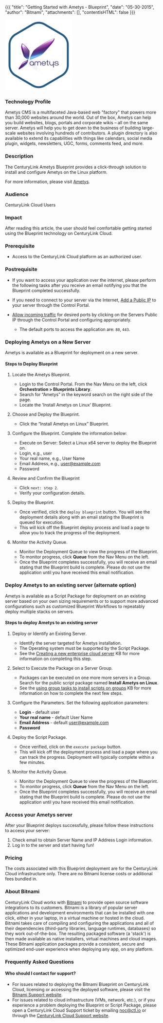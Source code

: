 {{{
  "title": "Getting Started with Ametys - Blueprint",
  "date": "05-30-2015",
  "author": "Bitnami",
  "attachments": [],
  "contentIsHTML": false
}}}

![Ametys Logo](../../images/ametys-stack-logo.png)

### Technology Profile
Ametys CMS is a multifaceted Java-based web "factory" that powers more than 30,000 websites around the world. Out of the box, Ametys can help you build websites, blogs, portals and corporate wikis – all on the same server. Ametys will help you to get down to the business of building large-scale websites involving hundreds of contributors. A plugin directory is also available to extend its capabilities with things like calendars, social media plugin, widgets, newsletters, UGC, forms, comments feed, and more.

### Description
The CenturyLink Ametys Blueprint provides a click-through solution to install and configure Ametys on the Linux platform.

For more information, please visit [Ametys](http://www.ametys.org).

### Audience
CenturyLink Cloud Users

### Impact
After reading this article, the user should feel comfortable getting started using the Blueprint technology on CenturyLink Cloud.

### Prerequisite
* Access to the CenturyLink Cloud platform as an authorized user.

### Postrequisite
* If you want to access your application over the internet, please perform the following tasks after you receive an email notifying you that the Blueprint completed successfully.

* If you need to connect to your server via the Internet, [Add a Public IP](../../Network/how-to-add-public-ip-to-virtual-machine.md) to your server through the Control Portal.

* [Allow incoming traffic](../../Network/how-to-add-public-ip-to-virtual-machine.md) for desired ports by clicking on the Servers Public IP through the Control Portal and configuring appropriately.
   * The default ports to access the application are: `80`, `443`.

### Deploying Ametys on a New Server
Ametys is available as a Blueprint for deployment on a new server.

#### Steps to Deploy Blueprint
1. Locate the Ametys Blueprint.
   * Login to the Control Portal. From the Nav Menu on the left, click **Orchestration > Blueprints Library**.
   * Search for “Ametys” in the keyword search on the right side of the page.
   * Locate the 'Install Ametys on Linux' Blueprint.

2. Choose and Deploy the Blueprint.
   * Click the “Install Ametys on Linux” Blueprint.

3. Configure the Blueprint.
   Complete the information below:
   * Execute on Server: Select a Linux x64 server to deploy the Blueprint on.
   * Login, e.g., user
   * Your real name, e.g., User Name
   * Email Address, e.g., user@example.com
   * Password

4. Review and Confirm the Blueprint
   * Click `next: step 2`.
   * Verify your configuration details.

5. Deploy the Blueprint.
   * Once verified, click the `deploy blueprint` button. You will see the deployment details along with an email stating the Blueprint is queued for execution.
   * This will kick off the Blueprint deploy process and load a page to allow you to track the progress of the deployment.

6. Monitor the Activity Queue.
   * Monitor the Deployment Queue to view the progress of the Blueprint.
   * To monitor progress, click **Queue** from the Nav Menu on the left.
   * Once the Blueprint completes successfully, you will receive an email stating that the Blueprint build is complete. Please do not use the application until you have received this email notification.

### Deploy Ametys to an existing server (alternate option)
Ametys is available as a Script Package for deployment on an existing server based on your own sizing requirements or to support more advanced configurations such as customized Blueprint Workflows to repeatably deploy multiple stacks on servers.

#### Steps to deploy Ametys to an existing server
1. Deploy or Identify an Existing Server.
   * Identify the server targeted for Ametys installation.
   * The Operating system must be supported by the Script Package.
   * See the [Creating a new enterprise cloud server](../../Servers/creating-a-new-enterprise-cloud-server.md) KB for more information on completing this step.

2. Select to Execute the Package on a Server Group.
   * Packages can be executed on one more more servers in a Group. Search for the public script package named **Install Ametys on Linux**.
   * See the [using group tasks to install scripts on groups](../../Servers/using-group-tasks-to-install-software-and-run-scripts-on-groups.md) KB for more information on how to complete the next few steps.

3. Configure the Parameters.
   Set the following application parameters:
   * **Login** - default user
   * **Your real name** - default User Name
   * **Email Address** - default user@example.com
   * **Password**

4. Deploy the Script Package.
   * Once verified, click on the `execute package` button.
   * This will kick off the deployment process and load a page where you can track the progress. Deployment will typically complete within a few minutes.

5. Monitor the Activity Queue.
   * Monitor the Deployment Queue to view the progress of the Blueprint.
   * To monitor progress, click **Queue** from the Nav Menu on the left.
   * Once the Blueprint completes successfully, you will receive an email stating that the Blueprint build is complete. Please do not use the application until you have received this email notification.

### Access your Ametys server
After your Blueprint deploys successfully, please follow these instructions to access your server:
1. Check email to obtain Server Name and IP Address Login information.
2. Log in to the server and start having fun!

### Pricing
The costs associated with this Blueprint deployment are for the CenturyLink Cloud infrastructure only. There are no Bitnami license costs or additional fees bundled in.

### About Bitnami
CenturyLink Cloud works with [Bitnami](http://www.bitnami.com) to provide open source software integrations to its customers. Bitnami is a library of popular server applications and development environments that can be installed with one click, either in your laptop, in a virtual machine or hosted in the cloud. Bitnami takes care of compiling and configuring the applications and all of their dependencies (third-party libraries, language runtimes, databases) so they work out-of-the-box. The resulting packaged software (a 'stack') is then made available as native installers, virtual machines and cloud images. These Bitnami application packages provide a consistent, secure and optimized end-user experience when deploying any app, on any platform.

### Frequently Asked Questions

#### Who should I contact for support?
* For issues related to deploying the Bitnami Blueprint on CenturyLink Cloud, licensing or accessing the deployed software, please visit the [Bitnami Support website](http://www.bitnami.com/support).
* For issues related to cloud infrastructure (VMs, network, etc.), or if you experience a problem deploying the Blueprint or Script Package, please open a CenturyLink Cloud Support ticket by emailing [noc@ctl.io](mailto:noc@ctl.io) or through the [CenturyLink Cloud Support website](https://t3n.zendesk.com/tickets/new).

